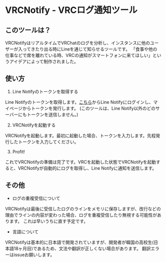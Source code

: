 # VRCNotify - VRCログ通知ツール

## このツールは？
VRCNotifyはリアルタイムでVRChatのログを分析し、インスタンスに他のユーザーが入ってきたり出る時にLineを通じて知らせるツールです。
「食事や他の仕事などで席を離れている時、VRCの通知がスマートフォンに来てほしい」というアイデアによって制作されました。

## 使い方
1. Line Notifyのトークンを取得する

Line Notifyのトークンを取得します。[こちら](https://notify-bot.line.me/ja/)からLine Notifyにログインし、マイページからトークンを発行します。
(このツールは、Line Notify以外のどのサーバーにもトークンを送信しません。)

2. VRCNotifyを起動する

VRCNotifyを起動します。最初に起動した場合、トークンを入力します。先程発行したトークンを入力してください。

3. Profit!

これでVRCNotifyの準備は完了です。VRCを起動した状態でVRCNotifyを起動すると、VRCNotifyが自動的にログを取得し、Line Notifyに通知を送信します。

## その他
- ログの重複受信について

VRCNotifyは最後に受信したログのラインをメモリに保存しますが、改行などの理由でラインの内容が変わった場合、ログを重複受信したり無視する可能性があります。 これは早いうちに直す予定です。

- 言語について

VRCNotifyは基本的に日本語で開発されていますが、開発者が韓国の高校生(日本語18ヶ月目)であるため、文法や翻訳が正しくない場合があります。 翻訳エラーはissueお願いします。